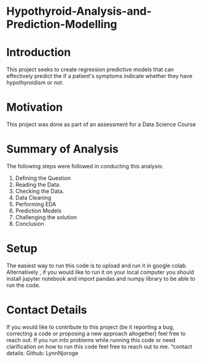 # Hypothyroid-Analysis-and-Prediction-Modelling

# Introduction

This project seeks to create regression predictive models that can effectively predict the if a patient's symptoms indicate whether they have hypothyroidism or not.
# Motivation

This project was done as part of an assessment for a Data Science Course

# Summary of Analysis

The following steps were  followed in conducting this analysis:

1. Defining the Question
2. Reading the Data.
3. Checking the Data.
4. Data Cleaning 
5. Performing EDA
6. Prediction Models
7. Challenging the solution
8. Conclusion

# Setup
 
The easiest way to run this code is to upload and run it in google colab. Alternatively , if you would like to run it on your local computer you should install jupyter notebook and import pandas and numpy library to be able to run the code.

# Contact Details

If you would like to contribute to this project (be it reporting a bug, correcting a code or proposing a new approach altogether) feel free to reach out. If you run into problems while running this code or need clarification on how to run this code feel free to reach out to me. “contact details: Github: LynnNjoroge
